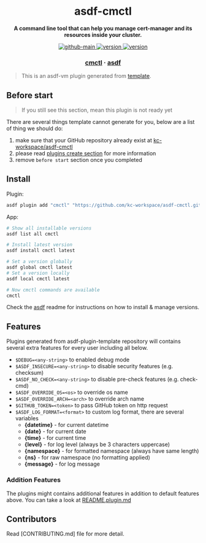 <h1 align="center">
  asdf-cmctl
</h1>

<!-- Description section -->
<p align="center">
  <strong>A command line tool that can help you manage cert-manager and its resources inside your cluster.</strong>
</p>

<!-- Badges section -->
<p align="center">
  <a href="https://github.com/kc-workspace/asdf-cmctl/actions/workflows/main.yml">
    <img
      alt="github-main"
      src="https://img.shields.io/github/actions/workflow/status/kc-workspace/asdf-cmctl/main.yml?style=flat-square&logo=github">
  </a>
  <a href="https://github.com/kc-workspace/asdf-cmctl/releases">
    <img
      alt="version"
      src="https://img.shields.io/github/v/release/kc-workspace/asdf-cmctl?style=flat-square&logo=github">
  </a>
  <a href="https://github.com/kc-workspace/asdf-cmctl/commits/main">
    <img
      alt="version"
      src="https://img.shields.io/github/last-commit/kc-workspace/asdf-cmctl/main?style=flat-square&logo=github">
  </a>
</p>

<!-- Links section -->
<h3 align="center">
  <a href="https://cert-manager.io">cmctl</a>
  <span> · </span>
  <a href="https://asdf-vm.com">asdf</a>
</h3>

> This is an asdf-vm plugin generated from [template][template-gh].

## Before start

> If you still see this section, mean this plugin is not ready yet

There are several things template cannot generate for you,
below are a list of thing we should do:

1. make sure that your GitHub repository already exist at [kc-workspace/asdf-cmctl][plugin-gh]
2. please read [plugins create section][asdf-create-plugin] for more information
3. remove `before start` section once you completed

## Install

Plugin:

```sh
asdf plugin add "cmctl" "https://github.com/kc-workspace/asdf-cmctl.git"
```

App:

```sh
# Show all installable versions
asdf list all cmctl

# Install latest version
asdf install cmctl latest

# Set a version globally
asdf global cmctl latest
# Set a version locally
asdf local cmctl latest

# Now cmctl commands are available
cmctl
```

Check the [asdf][asdf-link] readme for instructions on
how to install & manage versions.

## Features

Plugins generated from asdf-plugin-template repository will
contains several extra features for every user including all below.

- `$DEBUG=<any-string>` to enabled debug mode
- `$ASDF_INSECURE=<any-string>` to disable security features (e.g. checksum)
- `$ASDF_NO_CHECK=<any-string>` to disable pre-check features (e.g. check-cmd)
- `$ASDF_OVERRIDE_OS=<os>` to override os name
- `$ASDF_OVERRIDE_ARCH=<arch>` to override arch name
- `$GITHUB_TOKEN=<token>` to pass GitHub token on http request
- `$ASDF_LOG_FORMAT=<format>` to custom log format, there are several variables
  - **{datetime}** - for current datetime
  - **{date}** - for current date
  - **{time}** - for current time
  - **{level}** - for log level (always be 3 characters uppercase)
  - **{namespace}** - for formatted namespace (always have same length)
  - **{ns}** - for raw namespace (no formatting applied)
  - **{message}** - for log message

### Addition Features

The plugins might contains additional features
in addition to default features above.
You can take a look at [README.plugin.md][app-readme]

## Contributors

Read [CONTRIBUTING.md] file for more detail.

<!-- LINKS SECTION -->

[app-readme]: ./README.plugin.md
[plugin-gh]: https://github.com/kc-workspace/asdf-cmctl
[template-gh]: https://github.com/kc-workspace/asdf-plugin-template
[asdf-link]: https://github.com/asdf-vm/asdf
[asdf-create-plugin]: https://asdf-vm.com/plugins/create.html
